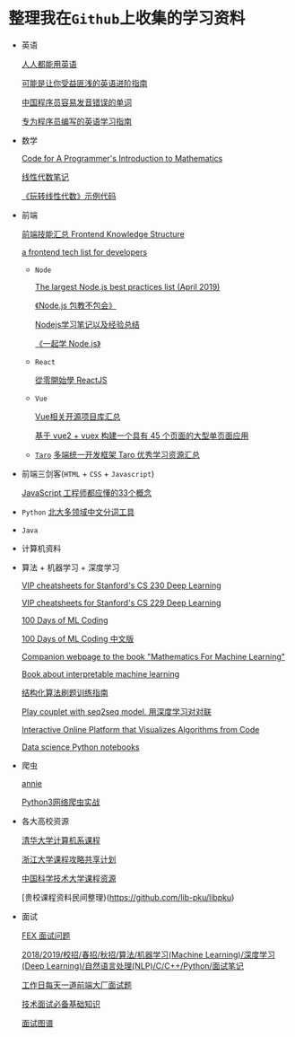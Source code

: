 # 整理我在`Github`上收集的学习资料

- 英语

  [人人都能用英语](https://github.com/xiaolai/everyone-can-use-english)
  
  [可能是让你受益匪浅的英语进阶指南](https://github.com/byoungd/English-level-up-tips-for-Chinese)
  
  [中国程序员容易发音错误的单词](https://github.com/shimohq/chinese-programmer-wrong-pronunciation)
  
  [专为程序员编写的英语学习指南](https://github.com/yujiangshui/A-Programmers-Guide-to-English)
  
- 数学
  
  [Code for A Programmer's Introduction to Mathematics](https://github.com/pim-book/programmers-introduction-to-mathematics)
  
  [线性代数笔记](https://github.com/zlotus/notes-linear-algebra)
  
  [《玩转线性代数》示例代码](https://github.com/liuyubobobo/Play-with-Linear-Algebra)

- 前端

  [前端技能汇总 Frontend Knowledge Structure](https://github.com/JacksonTian/fks)
  
  [a frontend tech list for developers](https://github.com/alienzhou/frontend-tech-list)

  - `Node`
  
    [The largest Node.js best practices list (April 2019)](https://github.com/i0natan/nodebestpractices)
    
    [《Node.js 包教不包会》](https://github.com/alsotang/node-lessons)
    
    [Nodejs学习笔记以及经验总结](https://github.com/chyingp/nodejs-learning-guide)
    
    [《一起学 Node.js》](https://github.com/nswbmw/N-blog)
  
  - `React`
  
    [從零開始學 ReactJS](https://github.com/kdchang/reactjs101)
  
  - `Vue`
  
    [Vue相关开源项目库汇总](https://github.com/rumengkai/awesome-vue)
    
    [基于 vue2 + vuex 构建一个具有 45 个页面的大型单页面应用](https://github.com/bailicangdu/vue2-elm)
  
  - [`Taro`](https://github.com/NervJS/taro)
    [多端统一开发框架 Taro 优秀学习资源汇总](https://github.com/NervJS/awesome-taro)
    
  
- 前端三剑客(`HTML` + `CSS` + `Javascript`)

  [JavaScript 工程师都应懂的33个概念 ](https://github.com/stephentian/33-js-concepts)

- `Python`
  [北大多领域中文分词工具](https://github.com/lancopku/pkuseg-python)
- `Java`
- 计算机资料
- 算法 + 机器学习 + 深度学习

  [VIP cheatsheets for Stanford's CS 230 Deep Learning](https://github.com/afshinea/stanford-cs-230-deep-learning)
  
  [VIP cheatsheets for Stanford's CS 229 Deep Learning](https://github.com/afshinea/stanford-cs-229-machine-learning)
  
  [100 Days of ML Coding](https://github.com/Avik-Jain/100-Days-Of-ML-Code)
  
  [100 Days of ML Coding 中文版](https://github.com/MLEveryday/100-Days-Of-ML-Code)
  
  [Companion webpage to the book "Mathematics For Machine Learning"](https://github.com/mml-book/mml-book.github.io)
  
  [Book about interpretable machine learning](https://github.com/christophM/interpretable-ml-book)
  
  [结构化算法刷题训练指南](https://github.com/apachecn/awesome-algorithm)
  
  [Play couplet with seq2seq model. 用深度学习对对联](https://github.com/wb14123/seq2seq-couplet)
  
  [Interactive Online Platform that Visualizes Algorithms from Code](https://github.com/algorithm-visualizer/algorithm-visualizer)
  
  [Data science Python notebooks](https://github.com/donnemartin/data-science-ipython-notebooks)
  
- 爬虫

  [annie](https://github.com/iawia002/annie)
  
  [Python3网络爬虫实战](https://github.com/Jack-Cherish/python-spider)
  
- 各大高校资源

  [清华大学计算机系课程](https://github.com/PKUanonym/REKCARC-TSC-UHT)
  
  [浙江大学课程攻略共享计划](https://github.com/QSCTech/zju-icicles)
  
  [中国科学技术大学课程资源](https://github.com/USTC-Resource/USTC-Course)
  
  [贵校课程资料民间整理}(https://github.com/lib-pku/libpku)
  
- 面试

  [FEX 面试问题](https://github.com/fex-team/interview-questions)
  
  [2018/2019/校招/春招/秋招/算法/机器学习(Machine Learning)/深度学习(Deep Learning)/自然语言处理(NLP)/C/C++/Python/面试笔记](https://github.com/imhuay/Algorithm_Interview_Notes-Chinese)
  
  [工作日每天一道前端大厂面试题](https://github.com/Advanced-Frontend/Daily-Interview-Question)
  
  [技术面试必备基础知识](https://github.com/CyC2018/CS-Notes)
  
  [面试图谱](https://github.com/InterviewMap/CS-Interview-Knowledge-Map)
  
  
  
  
